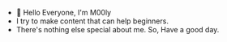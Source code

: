 - 👋 Hello Everyone, I'm M00ly
- I try to make content that can help beginners.
- There's nothing else special about me. So, Have a good day.
